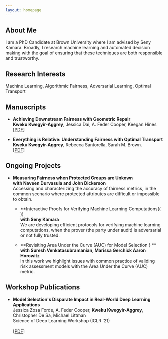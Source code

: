 ```yaml
---
layout: homepage
---
```


## About Me

I am a PhD Candidate at Brown University where I am advised by Seny Kamara. Broadly, I research machine learning and automated decision making with the goal of ensuring that these techniques are both responsible and trustworthy. 

## Research Interests

Machine Learning, Algorithmic Fairness, Adversarial Learning, Optimal Transport

<!--
## News

- **[June. 2022]** Our paper about incremental learning is accepted to CVPR 2020.
- **[Feb. 2020]** We will host the ACM Multimedia Asia 2020 conference in Singapore!
- **[Sept. 2019]** Our paper about few-shot learning is accepted to NeurIPS 2019.
- **[Mar. 2019]** Our paper about few-shot learning is accepted to CVPR 2019.
-->

## Manuscripts

- **Achieving Downstream Fairness with Geometric Repair**
  <br>
  **Kweku Kwegyir-Aggrey**, Jessica Dai, A. Feder Cooper, Keegan Hines 
  <br>
  [[PDF](https://arxiv.org/abs/2203.07490)] 

- **Everything is Relative: Understanding Fairness with Optimal Transport**
  <br>
  **Kweku Kwegyir-Aggrey**, Rebecca Santorella, Sarah M. Brown. 
  <br>
  [[PDF](https://arxiv.org/abs/2102.10349)]


## Ongoing Projects 
- **Measuring Fairness when Protected Groups are Unkown** 
<br> __with Naveen Durvasula and John Dickerson__ 
<br> Accessing and characterizing the accuracy of fairness metrics, in the common scenario where protected attributes are difficult or impossible to obtain.    
  
  
  - **Interactive Proofs for Verifying Machine Learning Computations(( ))
  <br> __with Seny Kamara__ 
  <br> We are developing efficient protocols for verifying machine learning computations, when the prover (the party under audit) is adversarial or not fully trusted. 
  
  - **Revisiting Area Under the Curve (AUC) for Model Selection } **
  <br> __with Suresh Venkatasubramanian, Marissa Gerchick Aaron Horowitz__ 
  <br>  In this work we highlight issues with common practice of validing risk assessment models with the Area Under the Curve (AUC) metric.  
<!--
  \item \textbf{Interactive Proofs for Verifying Machine Learning Computations} with Seny Kamara.  
            
  We are developing efficient protocols for verifying machine learning computations, when the prover (the party under audit) is adversarial or not fully trusted. 
  
  \item \textbf{Revisiting Area Under the Curve (AUC) for Model Selection } with Suresh Venkatasubramanian and Aaron Horowitz.  
  
  Across many disciplines, AUC is often used as a measurement to help validate risk assessment models.  In this work we show that as a model validation metric, AUC can often obfuscate important aspects of model performance, therefore leading to the erroneous validation of models which may have disparate impact across protected groups. 
\end{enumerate}
-->
## Workshop Publications 

- **Model Selection's Disparate Impact in Real-World Deep Learning Applications**
  <br>
  Jessica Zosa Forde, A. Feder Cooper, **Kweku Kwegyir-Aggrey**,  Christopher De Sa, Michael Littman 
  <br> Science of Deep Learning Workshop (ICLR '21)  
  <br> [[PDF](https://arxiv.org/abs/2104.00606)]
